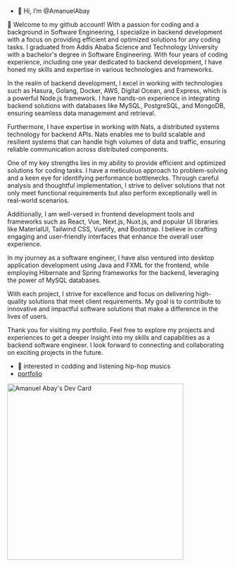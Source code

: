 - 👋 Hi, I’m @AmanuelAbay
  
🌱 Welcome to my github account! With a passion for coding and a background in Software Engineering, I specialize in backend development with a focus on providing efficient and optimized solutions for any coding tasks. I graduated from Addis Ababa Science and Technology University with a bachelor's degree in Software Engineering. With four years of coding experience, including one year dedicated to backend development, I have honed my skills and expertise in various technologies and frameworks.

In the realm of backend development, I excel in working with technologies such as Hasura, Golang, Docker, AWS, Digital Ocean, and Express, which is a powerful Node.js framework. I have hands-on experience in integrating backend solutions with databases like MySQL, PostgreSQL, and MongoDB, ensuring seamless data management and retrieval.

Furthermore, I have expertise in working with Nats, a distributed systems technology for backend APIs. Nats enables me to build scalable and resilient systems that can handle high volumes of data and traffic, ensuring reliable communication across distributed components.

One of my key strengths lies in my ability to provide efficient and optimized solutions for coding tasks. I have a meticulous approach to problem-solving and a keen eye for identifying performance bottlenecks. Through careful analysis and thoughtful implementation, I strive to deliver solutions that not only meet functional requirements but also perform exceptionally well in real-world scenarios.

Additionally, I am well-versed in frontend development tools and frameworks such as React, Vue, Next.js, Nuxt.js, and popular UI libraries like MaterialUI, Tailwind CSS, Vuetify, and Bootstrap. I believe in crafting engaging and user-friendly interfaces that enhance the overall user experience.

In my journey as a software engineer, I have also ventured into desktop application development using Java and FXML for the frontend, while employing Hibernate and Spring frameworks for the backend, leveraging the power of MySQL databases.

With each project, I strive for excellence and focus on delivering high-quality solutions that meet client requirements. My goal is to contribute to innovative and impactful software solutions that make a difference in the lives of users.

Thank you for visiting my portfolio. Feel free to explore my projects and experiences to get a deeper insight into my skills and capabilities as a backend software engineer. I look forward to connecting and collaborating on exciting projects in the future.
- 💞️ interested in codding and listening hip-hop musics 
- <a target="_blank" href="https://bit.ly/3w3ppyS">portfolio</a>


<a href="https://app.daily.dev/manua"><img src="https://api.daily.dev/devcards/776dcf027d3b4d72a5902ecc7edd7a3f.png?r=6uy" width="400" alt="Amanuel Abay's Dev Card"/></a>
<!---
AmanuelAbay/AmanuelAbay is a ✨ special ✨ repository because its `README.md` (this file) appears on your GitHub profile.
You can click the Preview link to take a look at your changes.
--->
